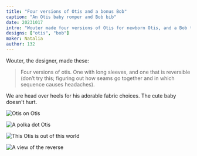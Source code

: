 ```yaml
---
title: "Four versions of Otis and a bonus Bob"
caption: "An Otis baby romper and Bob bib"
date: 20231017
intro: "Wouter made four versions of Otis for newborn Otis, and a Bob to complete the ensemble."
designs: ["otis", "bob"]
maker: Natalia
author: 132
---
```


Wouter, the designer, made these:

> Four versions of otis. One with long sleeves, and one that is reversible (don’t try this; figuring out how seams go together and in which sequence causes headaches). 

We are head over heels for his adorable fabric choices. The cute baby doesn't hurt.

![Otis on Otis](https://imagedelivery.net/ouSuR9yY1bHt-fuAokSA5Q/showcase-four-versions-of-otis-and-a-bonus-bob-1/public "Otis on Otis")

![A polka dot Otis](https://imagedelivery.net/ouSuR9yY1bHt-fuAokSA5Q/showcase-four-versions-of-otis-and-a-bonus-bob-2/public "A polka dot Otis")

![This Otis is out of this world](https://imagedelivery.net/ouSuR9yY1bHt-fuAokSA5Q/showcase-four-versions-of-otis-and-a-bonus-bob-3/public "This Otis is out of this world")

![A view of the reverse](https://imagedelivery.net/ouSuR9yY1bHt-fuAokSA5Q/showcase-four-versions-of-otis-and-a-bonus-bob-4/public "A view of the reverse")

